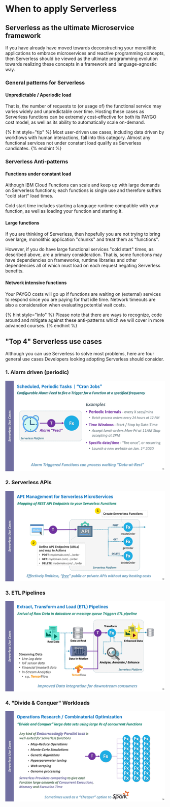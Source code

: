 <!--
#
# Licensed to the Apache Software Foundation (ASF) under one or more
# contributor license agreements.  See the NOTICE file distributed with
# this work for additional information regarding copyright ownership.
# The ASF licenses this file to You under the Apache License, Version 2.0
# (the "License"); you may not use this file except in compliance with
# the License.  You may obtain a copy of the License at
#
#     http://www.apache.org/licenses/LICENSE-2.0
#
# Unless required by applicable law or agreed to in writing, software
# distributed under the License is distributed on an "AS IS" BASIS,
# WITHOUT WARRANTIES OR CONDITIONS OF ANY KIND, either express or implied.
# See the License for the specific language governing permissions and
# limitations under the License.
#
-->

# When to apply Serverless

## Serverless as the ultimate Microservice framework

If you have already have moved towards deconstructing your monolithic applications to embrace microservices and reactive programming concepts, then Serverless should be viewed as the ultimate programming evolution towards  realizing these concepts in a framework and language-agnostic way.

### General patterns for Serverless

#### **Unpredictable / Aperiodic load**

That is, the number of requests to (or usage of) the functional service may varies widely and unpredictable over time. Hosting these cases as Serverless functions can be extremely cost-effective for both its PAYGO cost model, as well as its ability to automatically scale on-demand.

{% hint style="tip" %}
Most user-driven use cases, including data driven by workflows with human interactions, fall into this category.  Almost any functional services not under constant load qualify as Serverless candidates.
{% endhint %}

### Serverless Anti-patterns

#### **Functions under constant load**

Although IBM Cloud Functions can scale and keep up with large demands on Serverless functions; each functions is single use and therefore suffers "cold start" load times.

Cold start time includes starting a language runtime compatible with your function, as well as loading your function and starting it.

#### **Large functions**

If you are thinking of Serverless, then hopefully you are not trying to bring over large, monolithic application "chunks" and treat them as "functions".

However, if you do have large functional services "cold start" times, as described above, are a primary consideration.  That is, some functions may have dependencies on frameworks, runtime libraries and other dependencies all of which must load on each request negating Serverless benefits.

#### **Network intensive functions**

Your PAYGO costs will go up if functions are waiting on (external) services to respond since you are paying for that idle time. Network timeouts are also a consideration when evaluating potential wait costs.

{% hint style="info" %}
Please note that there are ways to recognize, code around and mitigate against these anti-patterns which we will cover in more advanced courses.
{% endhint %}

## "Top 4" Serverless use cases

Although you can use Serverless to solve most problems, here are four general use cases Developers looking adopting Serverless should consider.

### 1. Alarm driven (periodic)

![Alarm (periodic) Use Case ](images/101-ex0-use-case-periodic.png)

### 2. Serverless APIs

![Serverless APIs Use Case ](images/101-ex0-use-case-apis.png)

### 3. ETL Pipelines

![ETL Pipeline Use Case ](images/101-ex0-use-case-etl-pipeline.png)

### 4. "Divide & Conquer" Workloads

!["Embarrassingly Parallel" Use Case ](images/101-ex0-use-case-divide-conquer.png)

